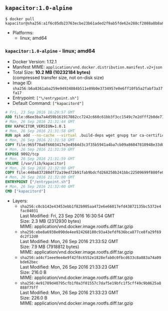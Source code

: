 ## `kapacitor:1.0-alpine`

```console
$ docker pull kapacitor@sha256:a1f6c05db23763ecbe23b61aded2f9ab5fde62e288cf2808a8b8a8d528ddbe37
```

-	Platforms:
	-	linux; amd64

### `kapacitor:1.0-alpine` - linux; amd64

-	Docker Version: 1.12.1
-	Manifest MIME: `application/vnd.docker.distribution.manifest.v2+json`
-	Total Size: **10.2 MB (10232184 bytes)**  
	(compressed transfer size, not on-disk size)
-	Image ID: `sha256:b6a8361aba259e94934884b511e89b0e3734957e0e6ff10fb5a2fabf3a37fa17`
-	Entrypoint: `["\/entrypoint.sh"]`
-	Default Command: `["kapacitord"]`

```dockerfile
# Fri, 23 Sep 2016 16:29:57 GMT
ADD file:d6ee3ba7a4d59b161917082cc7242c660c61bb3f3cc1549c7e2dfff2b0de7104 in / 
# Mon, 26 Sep 2016 21:31:44 GMT
ENV KAPACITOR_VERSION=1.0.1
# Mon, 26 Sep 2016 21:31:58 GMT
RUN apk add --no-cache --virtual .build-deps wget gnupg tar ca-certificates &&     update-ca-certificates &&     gpg --keyserver hkp://ha.pool.sks-keyservers.net         --recv-keys 05CE15085FC09D18E99EFB22684A14CF2582E0C5 &&     wget -q https://dl.influxdata.com/kapacitor/releases/kapacitor-${KAPACITOR_VERSION}-static_linux_amd64.tar.gz.asc &&     wget -q https://dl.influxdata.com/kapacitor/releases/kapacitor-${KAPACITOR_VERSION}-static_linux_amd64.tar.gz &&     gpg --batch --verify kapacitor-${KAPACITOR_VERSION}-static_linux_amd64.tar.gz.asc kapacitor-${KAPACITOR_VERSION}-static_linux_amd64.tar.gz &&     mkdir -p /usr/src &&     tar -C /usr/src -xzf kapacitor-${KAPACITOR_VERSION}-static_linux_amd64.tar.gz &&     rm -f /usr/src/kapacitor-*/kapacitor.conf &&     chmod +x /usr/src/kapacitor-*/* &&     cp -a /usr/src/kapacitor-*/* /usr/bin/ &&     rm -rf *.tar.gz* /usr/src /root/.gnupg &&     apk del .build-deps
# Mon, 26 Sep 2016 21:31:58 GMT
COPY file:965f70a8f6603417e3e4564d3c3f35b5941a4ba7cb09a86047810948e33d0831 in /etc/kapacitor/kapacitor.conf 
# Mon, 26 Sep 2016 21:31:59 GMT
EXPOSE 9092/tcp
# Mon, 26 Sep 2016 21:31:59 GMT
VOLUME [/var/lib/kapacitor]
# Mon, 26 Sep 2016 21:32:00 GMT
COPY file:440a837280df72a19ed72b91fab9bdcfd268250b241bbc22509699f880fe0d17 in /entrypoint.sh 
# Mon, 26 Sep 2016 21:32:00 GMT
ENTRYPOINT ["/entrypoint.sh"]
# Mon, 26 Sep 2016 21:32:00 GMT
CMD ["kapacitord"]
```

-	Layers:
	-	`sha256:c0cb142e43453ebb1f82b905aa472e6e66017efd43872135bc5372e4fac04031`  
		Last Modified: Fri, 23 Sep 2016 16:30:54 GMT  
		Size: 2.3 MB (2312930 bytes)  
		MIME: application/vnd.docker.image.rootfs.diff.tar.gzip
	-	`sha256:ebe8a6938e090de4ee924268180c93a43efdf636bca877ce8fa29f69dc2f12d0`  
		Last Modified: Mon, 26 Sep 2016 21:33:52 GMT  
		Size: 7.9 MB (7918812 bytes)  
		MIME: application/vnd.docker.image.rootfs.diff.tar.gzip
	-	`sha256:ad4cf1eee9ee4e9f42f8c6552e1828efab0c0fbcd633c8a883a74a09bde62bec`  
		Last Modified: Mon, 26 Sep 2016 21:33:23 GMT  
		Size: 216.0 B  
		MIME: application/vnd.docker.image.rootfs.diff.tar.gzip
	-	`sha256:4e91709d40795cfb1f0a3f01557c7daf5e19bfc1f5cff49c9b0625a8888f75ff`  
		Last Modified: Mon, 26 Sep 2016 21:33:23 GMT  
		Size: 226.0 B  
		MIME: application/vnd.docker.image.rootfs.diff.tar.gzip

